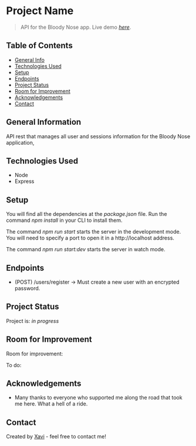 # Project Name

> API for the Bloody Nose app.
> Live demo [_here_](https://xavier-sans-back-final-project-202209-bcn.onrender.com/). <!-- If you have the project hosted somewhere, include the link here. -->

## Table of Contents

- [General Info](#general-information)
- [Technologies Used](#technologies-used)
- [Setup](#setup)
- [Endpoints](#endpoints)
- [Project Status](#project-status)
- [Room for Improvement](#room-for-improvement)
- [Acknowledgements](#acknowledgements)
- [Contact](#contact)
<!-- * [License](#license) -->

## General Information

API rest that manages all user and sessions information for the Bloody Nose application,

## Technologies Used

- Node
- Express

## Setup

You will find all the dependencies at the _package.json_ file. Run the command _npm install_ in your CLI to install them.

The command _npm run start_ starts the server in the development mode.
You will need to specify a port to open it in a http://localhost address.

The command _npm run start:dev_ starts the server in watch mode.

## Endpoints

- (POST) /users/register -> Must create a new user with an encrypted password.

## Project Status

Project is: _in progress_

## Room for Improvement

Room for improvement:

To do:

## Acknowledgements

- Many thanks to everyone who supported me along the road that took me here. What a hell of a ride.

## Contact

Created by [Xavi](https://www.linkedin.com/in/xaviersansb/) - feel free to contact me!

<!-- You don't have to include all sections - just the one's relevant to your project -->
